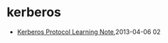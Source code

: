 # kerberos
* [Kerberos Protocol Learning Note](/2013/2013-04-06-kerberos-protocol-learning-note),2013-04-06 02
